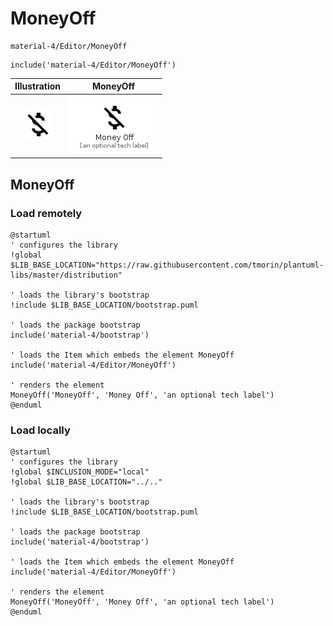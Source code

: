 # MoneyOff


```text
material-4/Editor/MoneyOff
```

```text
include('material-4/Editor/MoneyOff')
```



| Illustration | MoneyOff |
| :---: | :---: |
| ![illustration for Illustration](../../material-4/Editor/MoneyOff.png) | ![illustration for MoneyOff](../../material-4/Editor/MoneyOff.Local.png) |




## MoneyOff

### Load remotely
```plantuml
@startuml
' configures the library
!global $LIB_BASE_LOCATION="https://raw.githubusercontent.com/tmorin/plantuml-libs/master/distribution"

' loads the library's bootstrap
!include $LIB_BASE_LOCATION/bootstrap.puml

' loads the package bootstrap
include('material-4/bootstrap')

' loads the Item which embeds the element MoneyOff
include('material-4/Editor/MoneyOff')

' renders the element
MoneyOff('MoneyOff', 'Money Off', 'an optional tech label')
@enduml
```

### Load locally
```plantuml
@startuml
' configures the library
!global $INCLUSION_MODE="local"
!global $LIB_BASE_LOCATION="../.."

' loads the library's bootstrap
!include $LIB_BASE_LOCATION/bootstrap.puml

' loads the package bootstrap
include('material-4/bootstrap')

' loads the Item which embeds the element MoneyOff
include('material-4/Editor/MoneyOff')

' renders the element
MoneyOff('MoneyOff', 'Money Off', 'an optional tech label')
@enduml
```

